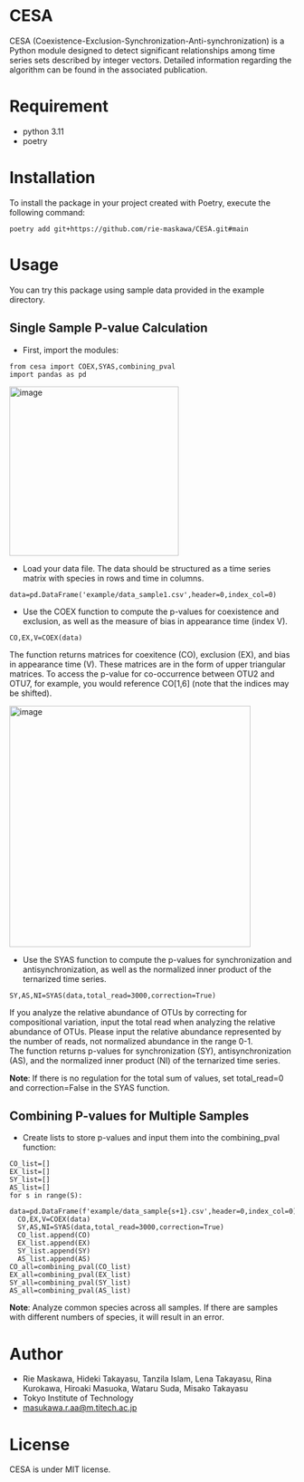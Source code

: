 # CESA
CESA (Coexistence-Exclusion-Synchronization-Anti-synchronization) is a Python module designed to detect significant relationships among time series sets described by integer vectors. Detailed information regarding the algorithm can be found in the associated publication.

# Requirement
* python 3.11
* poetry

# Installation
To install the package in your project created with Poetry, execute the following command:
```
poetry add git+https://github.com/rie-maskawa/CESA.git#main
```

# Usage

You can try this package using sample data provided in the example directory.

## Single Sample P-value Calculation
- First, import the modules:
```
from cesa import COEX,SYAS,combining_pval
import pandas as pd
```
<img width="299" alt="image" src="https://github.com/rie-maskawa/CESA/assets/84298724/eb6320ec-5271-47ee-91aa-49cdbd633bc1">

- Load your data file. The data should be structured as a time series matrix with species in rows and time in columns.
 ```
 data=pd.DataFrame('example/data_sample1.csv',header=0,index_col=0) 
 ```

- Use the COEX function to compute the p-values for coexistence and exclusion, as well as the measure of bias in appearance time (index V).
```
CO,EX,V=COEX(data)
```

The function returns matrices for coexitence (CO), exclusion (EX), and bias in appearance time (V). These matrices are in the form of upper triangular matrices. To access the p-value for co-occurrence between OTU2 and OTU7, for example, you would reference CO[1,6] (note that the indices may be shifted).

<img width="426" alt="image" src="https://github.com/rie-maskawa/CESA/assets/84298724/8f0eac8a-2bd9-48bc-a9f4-852c200d8d15">

 - Use the SYAS function to compute the p-values for synchronization and antisynchronization, as well as the normalized inner product of the ternarized time series.
```
SY,AS,NI=SYAS(data,total_read=3000,correction=True)
```
If you analyze the relative abundance of OTUs by correcting for compositional variation, input the total read when analyzing the relative abundance of OTUs. Please input the relative abundance represented by the number of reads, not normalized abundance in the range 0-1.\
The function returns p-values for synchronization (SY), antisynchronization (AS), and the normalized inner product (NI) of the ternarized time series.

**Note**: If there is no regulation for the total sum of values, set total_read=0 and correction=False in the SYAS function.

## Combining P-values for Multiple Samples
- Create lists to store p-values and input them into the combining_pval function:
```
CO_list=[]
EX_list=[]
SY_list=[]
AS_list=[]
for s in range(S):
  data=pd.DataFrame(f'example/data_sample{s+1}.csv',header=0,index_col=0)
  CO,EX,V=COEX(data)
  SY,AS,NI=SYAS(data,total_read=3000,correction=True)
  CO_list.append(CO)
  EX_list.append(EX)
  SY_list.append(SY)
  AS_list.append(AS)
CO_all=combining_pval(CO_list)
EX_all=combining_pval(EX_list)
SY_all=combining_pval(SY_list)
AS_all=combining_pval(AS_list)
```
**Note**: Analyze common species across all samples. If there are samples with different numbers of species, it will result in an error.

# Author
* Rie Maskawa, Hideki Takayasu, Tanzila Islam, Lena Takayasu, Rina Kurokawa, Hiroaki Masuoka, Wataru Suda, Misako Takayasu
* Tokyo Institute of Technology
* masukawa.r.aa@m.titech.ac.jp

# License
CESA is under MIT license.
